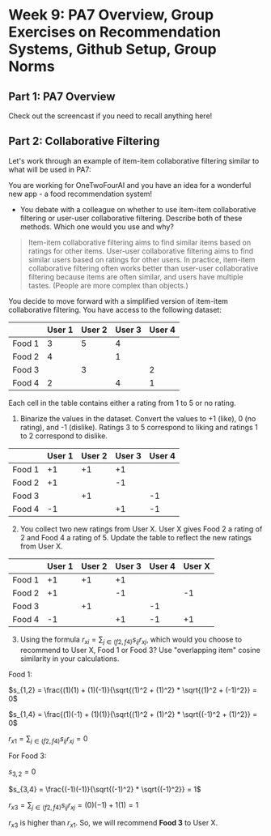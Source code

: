 # Week 9: PA7 Overview, Group Exercises on Recommendation Systems, Github Setup, Group Norms

## Part 1: PA7 Overview
Check out the screencast if you need to recall anything here!

## Part 2: Collaborative Filtering

Let's work through an example of item-item collaborative filtering similar to what will be used in PA7:

You are working for OneTwoFourAI and you have an idea for a wonderful new app - a food recommendation system! 

* You debate with a colleague on whether to use item-item collaborative filtering or user-user collaborative filtering. Describe both of these methods. Which one would you use and why?


>Item-item collaborative filtering aims to find similar items based on ratings for other items. User-user collaborative filtering aims to find similar users based on ratings for other users. In practice, item-item collaborative filtering often works better than user-user collaborative filtering because items are often similar, and users have multiple tastes. (People are more complex than objects.)



You decide to move forward with a simplified version of item-item collaborative filtering. You have access to the following dataset: 


|        | User 1 | User 2 | User 3 | User 4 |
|--------|--------|--------|--------|--------|
| Food 1 | 3      | 5      | 4      |        |
| Food 2 | 4      |        | 1      |        |
| Food 3 |        | 3      |        | 2      |
| Food 4 | 2      |        | 4      | 1      |

Each cell in the table contains either a rating from 1 to 5 or no rating. 


1. Binarize the values in the dataset. Convert the values to +1 (like), 0 (no rating), and -1 (dislike). Ratings 3 to 5 correspond to liking and ratings 1 to 2 correspond to dislike. 


|        | User 1 | User 2 | User 3 | User 4 |
|--------|--------|--------|--------|--------|
| Food 1 | +1     | +1     | +1     |        |
| Food 2 | +1     |        | -1     |        |
| Food 3 |        | +1     |        | -1     |
| Food 4 | -1     |        | +1     | -1     |


2. You collect two new ratings from User X. User X gives Food 2 a rating of 2 and Food 4 a rating of 5. Update the table to reflect the new ratings from User X. 

|        | User 1 | User 2 | User 3 | User 4 | User X |
|--------|--------|--------|--------|--------|--------|
| Food 1 | +1     | +1     | +1     |        |        |
| Food 2 | +1     |        | -1     |        | -1     |
| Food 3 |        | +1     |        | -1     |        |
| Food 4 | -1     |        | +1     | -1     | +1     |

3. Using the formula $r_{xi} = \sum_{j\in(f2, f4)} s_{ij}r_{xj}$, which would you choose to recommend to User X, Food 1 or Food 3? Use "overlapping item" cosine similarity in your calculations. 

Food 1:

$s_{1,2} = \frac{(1)(1) + (1)(-1)}{\sqrt{(1)^2 + (1)^2} * \sqrt{(1)^2 + (-1)^2}} = 0$

$s_{1,4} = \frac{(1)(-1) + (1)(1)}{\sqrt{(1)^2 + (1)^2} * \sqrt{(-1)^2 + (1)^2}} = 0$

$r_{x1} = \sum_{j\in(f2, f4)} s_{ij}r_{xj} = 0$ 

For Food 3:

$s_{3,2} = 0$

$s_{3,4} = \frac{(-1)(-1)}{\sqrt{(-1)^2} * \sqrt{(-1)^2}} = 1$

$r_{x3} = \sum_{j\in(f2, f4)} s_{ij}r_{xj} = (0)(-1) + 1(1) = 1$ 


$r_{x3}$ is higher than $r_{x1}$. So, we will recommend **Food 3** to User X. 

